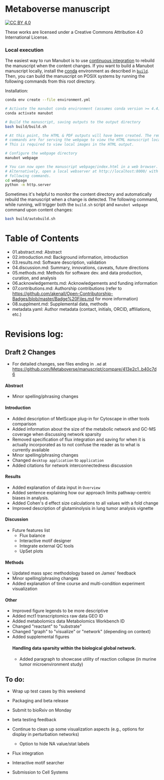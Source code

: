 # Metaboverse manuscript

[![CC BY 4.0][cc-by-shield]][cc-by]

These works are licensed under a Creative Commons Attribution 4.0 International License.

[cc-by]: http://creativecommons.org/licenses/by/4.0/
[cc-by-image]: https://i.creativecommons.org/l/by/4.0/88x31.png
[cc-by-shield]: https://img.shields.io/badge/License-CC%20BY%204.0-lightgrey.svg

### Local execution

The easiest way to run Manubot is to use [continuous integration](#continuous-integration) to rebuild the manuscript when the content changes.
If you want to build a Manubot manuscript locally, install the [conda](https://conda.io) environment as described in [`build`](build).
Then, you can build the manuscript on POSIX systems by running the following commands from this root directory.

Installation:
```sh
conda env create --file environment.yml
```

```sh
# Activate the manubot conda environment (assumes conda version >= 4.4)
conda activate manubot

# Build the manuscript, saving outputs to the output directory
bash build/build.sh

# At this point, the HTML & PDF outputs will have been created. The remaining
# commands are for serving the webpage to view the HTML manuscript locally.
# This is required to view local images in the HTML output.

# Configure the webpage directory
manubot webpage

# You can now open the manuscript webpage/index.html in a web browser.
# Alternatively, open a local webserver at http://localhost:8000/ with the
# following commands.
cd webpage
python -m http.server
```

Sometimes it's helpful to monitor the content directory and automatically rebuild the manuscript when a change is detected.
The following command, while running, will trigger both the `build.sh` script and `manubot webpage` command upon content changes:

```sh
bash build/autobuild.sh
```

# Table of Contents
- 01.abstract.md: Abstract
- 02.introduction.md: Background information, introduction
- 03.results.md: Software description, validation
- 04.discussion.md: Summary, innovations, caveats, future directions
- 05.methods.md: Methods for software dev. and data production, curation, and analysis
- 06.acknowledgements.md: Acknowledgements and funding information
- 07.contributions.md: Authorship contributions (refer to https://github.com/akenall/Open-Contributorship-Badges/blob/master/Badge%20Files.md for more information)
- 08.supplment.md: Supplemental data, methods
- metadata.yaml: Author metadata (contact, initials, ORCID, affiliations, etc.)

# Revisions log:
## Draft 2 Changes
- For detailed changes, see files ending in `.md` at https://github.com/Metaboverse/manuscript/compare/413e2c1..b40c7d6

#### Abstract
- Minor spelling/phrasing changes

#### Introduction
- Added description of MetScape plug-in for Cytoscape in other tools comparison
- Added information about the size of the metabolic network and GC-MS coverage when discussing network sparsity
- Removed specification of flux integration and saving for when it is actually incorporated as to not confuse the reader as to what is currently available
- Minor spelling/phrasing changes
- Changed `desktop application` to `application`
- Added citations for network interconnectedness discussion

#### Results
- Added explanation of data input in `Overview`
- Added sentence explaining how our approach limits pathway-centric biases in analysis.
- Added Cohen's d effect size calculations to all values with a fold change
- Improved description of glutaminolysis in lung tumor analysis vignette

#### Discussion
- Future features list
  - Flux balance
  - Interactive motif designer
  - Integrate external QC tools
  - UpSet plots


#### Methods
- Updated mass spec methodology based on James' feedback
- Minor spelling/phrasing changes
- Added explanation of time course and multi-condition experiment visualization

#### Other
- Improved figure legends to be more descriptive
- Added mct1 transcriptomics raw data GEO ID
- Added metabolomics data Metabolomics Workbench ID
- Changed "reactant" to "substrate"
- Changed "graph" to "visualize" or "network" (depending on context)
- Added supplemental figures
  #### Handling data sparsity within the biological global network.
  - Added paragraph to showcase utility of reaction collapse (in murine tumor microenvironment study)





## To do:
- Wrap up test cases by this weekend
- Packaging and beta release
- Submit to bioRxiv on Monday

- beta testing feedback

- Continue to clean up some visualization aspects (e.g., options for display in perturbation networks)
  - Option to hide NA value/stat labels
- Flux integration
- Interactive motif searcher
- Submission to Cell Systems
